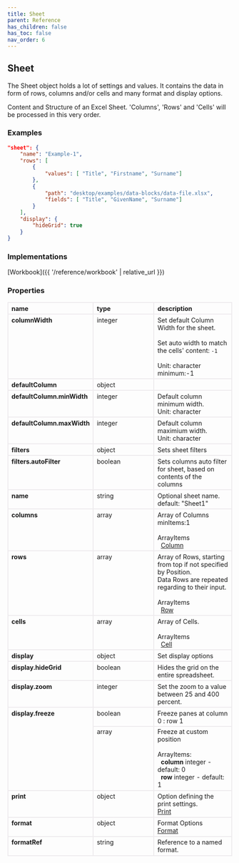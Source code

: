 ```yaml
---
title: Sheet
parent: Reference
has_children: false
has_toc: false
nav_order: 6
---
```



<style>

table {
    border-collapse: collapse;
}

.table-wrapper {
    border-radius: 2px;
    box-shadow: none;
}

th {
    text-align: start;
}

th, td {
    vertical-align: baseline;
    min-width: 120px;
    border: 2px solid #eeebee;
}

@media (min-width: 31.25rem) { th, td { font-size: 14px !important; } }

th:first-of-type, td:first-of-type { border-left: 2px solid #eeebee; }

tbody tr:last-of-type th, tbody tr:last-of-type td { border-bottom: 2px solid #eeebee; }
/* tbody tr:last-of-type td { padding-bottom: 0.75rem; } */
code {font-size: 0.83em;}

</style>

## Sheet

The Sheet object holds a lot of settings and values. It contains the data in form of rows, columns and/or cells and many format and display options.

Content and Structure of an Excel Sheet. 'Columns', 'Rows' and 'Cells' will be processed in this very order.

### Examples

```json
"sheet": {
    "name": "Example-1",
    "rows": [
        {
            "values": [ "Title", "Firstname", "Surname"]
        },
        {
            "path": "desktop/examples/data-blocks/data-file.xlsx",
            "fields": [ "Title", "GivenName", "Surname"]
        }
    ],
    "display": {
        "hideGrid": true
    }
}
```

### Implementations

[Workbook]({{ '/reference/workbook' | relative_url }})

### Properties

<table>
    <tr>
        <th>name</th>
        <th>type</th>
        <th>description</th>
    </tr>
<tr>
    <th>columnWidth</th>
    <td>integer</td>
    <td>Set default Column Width for the sheet.<br><br>Set auto width to match the cells' content: <code>-1</code><br><br>Unit: character<br>minimum:-1</td>
</tr>
<tr>
    <th>defaultColumn</th>
    <td>object</td>
    <td></td>
</tr>
<tr>
    <th>defaultColumn.minWidth</th>
    <td>integer</td>
    <td>Default column minimum width.<br>Unit: character</td>
</tr>
<tr>
    <th>defaultColumn.maxWidth</th>
    <td>integer</td>
    <td>Default column maximium width.<br>Unit: character</td>
</tr>
<tr>
    <th>filters</th>
    <td>object</td>
    <td>Sets sheet filters</td>
</tr>
<tr>
    <th>filters.autoFilter</th>
    <td>boolean</td>
    <td>Sets columns auto filter for sheet, based on contents of the columns</td>
</tr>
<tr>
    <th>name</th>
    <td>string</td>
    <td>Optional sheet name. default: "Sheet1"</td>
</tr>
<tr>
    <th>columns</th>
    <td>array</td>
    <td>Array of Columns<br>minItems:1<br><br>ArrayItems<br>&nbsp;&nbsp;<a href="/reference/column/">Column</a></td>
</tr>
<tr>
    <th>rows</th>
    <td>array</td>
    <td>Array of Rows, starting from top if not specified by Position.<br>Data Rows are repeated regarding to their input.<br><br>ArrayItems<br>&nbsp;&nbsp;<a href="/reference/row/">Row</a></td>
</tr>
<tr>
    <th>cells</th>
    <td>array</td>
    <td>Array of Cells.<br><br>ArrayItems<br>&nbsp;&nbsp;<a href="/reference/cell/">Cell</a></td>
</tr>
<tr>
    <th>display</th>
    <td>object</td>
    <td>Set display options</td>
</tr>
<tr>
    <th>display.hideGrid</th>
    <td>boolean</td>
    <td>Hides the grid on the entire spreadsheet.</td>
</tr>
<tr>
    <th>display.zoom</th>
    <td>integer</td>
    <td>Set the zoom to a value between 25 and 400 percent.</td>
</tr>
<tr><th rowspan=2>display.freeze</th>
    <td>boolean</td>
    <td>Freeze panes at column 0 : row 1</td>
</tr>
<tr>
    <td>array</td>
    <td>Freeze at custom position<br><br>ArrayItems:<br>&nbsp;&nbsp;<b>column</b> integer - default: 0<br>&nbsp;&nbsp;<b>row</b> integer - default: 1</td>
</tr>
<tr>
    <th>print</th>
    <td>object</td>
    <td>Option defining the print settings.<br><a href="/reference/print/">Print</a></td>
</tr>
<tr>
    <th>format</th>
    <td>object</td>
    <td>Format Options<br><a href="/reference/format/">Format</a></td>
</tr>
<tr>
    <th>formatRef</th>
    <td>string</td>
    <td>Reference to a named format.</td>
</tr>
</table>